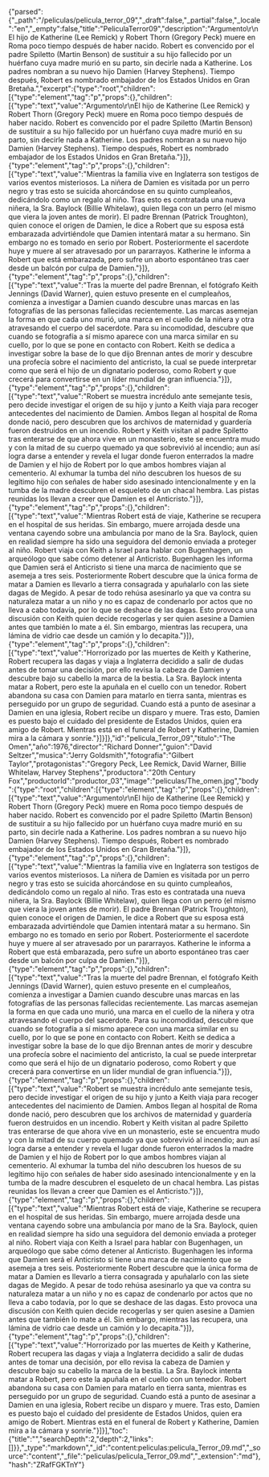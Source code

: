 {"parsed":{"_path":"/peliculas/pelicula_terror_09","_draft":false,"_partial":false,"_locale":"en","_empty":false,"title":"PeliculaTerror09","description":"Argumento\r\nEl hijo de Katherine (Lee Remick) y Robert Thorn (Gregory Peck) muere en Roma poco tiempo después de haber nacido. Robert es convencido por el padre Spiletto (Martin Benson) de sustituir a su hijo fallecido por un huérfano cuya madre murió en su parto, sin decirle nada a Katherine. Los padres nombran a su nuevo hijo Damien (Harvey Stephens). Tiempo después, Robert es nombrado embajador de los Estados Unidos en Gran Bretaña.","excerpt":{"type":"root","children":[{"type":"element","tag":"p","props":{},"children":[{"type":"text","value":"Argumento\r\nEl hijo de Katherine (Lee Remick) y Robert Thorn (Gregory Peck) muere en Roma poco tiempo después de haber nacido. Robert es convencido por el padre Spiletto (Martin Benson) de sustituir a su hijo fallecido por un huérfano cuya madre murió en su parto, sin decirle nada a Katherine. Los padres nombran a su nuevo hijo Damien (Harvey Stephens). Tiempo después, Robert es nombrado embajador de los Estados Unidos en Gran Bretaña."}]},{"type":"element","tag":"p","props":{},"children":[{"type":"text","value":"Mientras la familia vive en Inglaterra son testigos de varios eventos misteriosos. La niñera de Damien es visitada por un perro negro y tras esto se suicida ahorcándose en su quinto cumpleaños, dedicándolo como un regalo al niño. Tras esto es contratada una nueva niñera, la Sra. Baylock (Billie Whitelaw), quien llega con un perro (el mismo que viera la joven antes de morir). El padre Brennan (Patrick Troughton), quien conoce el origen de Damien, le dice a Robert que su esposa está embarazada advirtiéndole que Damien intentará matar a su hermano. Sin embargo no es tomado en serio por Robert. Posteriormente el sacerdote huye y muere al ser atravesado por un pararrayos. Katherine le informa a Robert que está embarazada, pero sufre un aborto espontáneo tras caer desde un balcón por culpa de Damien."}]},{"type":"element","tag":"p","props":{},"children":[{"type":"text","value":"Tras la muerte del padre Brennan, el fotógrafo Keith Jennings (David Warner), quien estuvo presente en el cumpleaños, comienza a investigar a Damien cuando descubre unas marcas en las fotografías de las personas fallecidas recientemente. Las marcas asemejan la forma en que cada uno murió, una marca en el cuello de la niñera y otra atravesando el cuerpo del sacerdote. Para su incomodidad, descubre que cuando se fotografía a sí mismo aparece con una marca similar en su cuello, por lo que se pone en contacto con Robert. Keith se dedica a investigar sobre la base de lo que dijo Brennan antes de morir y descubre una profecía sobre el nacimiento del anticristo, la cual se puede interpretar como que será el hijo de un dignatario poderoso, como Robert y que crecerá para convertirse en un líder mundial de gran influencia."}]},{"type":"element","tag":"p","props":{},"children":[{"type":"text","value":"Robert se muestra incrédulo ante semejante tesis, pero decide investigar el origen de su hijo y junto a Keith viaja para recoger antecedentes del nacimiento de Damien. Ambos llegan al hospital de Roma donde nació, pero descubren que los archivos de maternidad y guardería fueron destruidos en un incendio. Robert y Keith visitan al padre Spiletto tras enterarse de que ahora vive en un monasterio, este se encuentra mudo y con la mitad de su cuerpo quemado ya que sobrevivió al incendio; aun así logra darse a entender y revela el lugar donde fueron enterrados la madre de Damien y el hijo de Robert por lo que ambos hombres viajan al cementerio. Al exhumar la tumba del niño descubren los huesos de su legítimo hijo con señales de haber sido asesinado intencionalmente y en la tumba de la madre descubren el esqueleto de un chacal hembra. Las pistas reunidas los llevan a creer que Damien es el Anticristo."}]},{"type":"element","tag":"p","props":{},"children":[{"type":"text","value":"Mientras Robert está de viaje, Katherine se recupera en el hospital de sus heridas. Sin embargo, muere arrojada desde una ventana cayendo sobre una ambulancia por mano de la Sra. Baylock, quien en realidad siempre ha sido una seguidora del demonio enviada a proteger al niño. Robert viaja con Keith a Israel para hablar con Bugenhagen, un arqueólogo que sabe cómo detener al Anticristo. Bugenhagen les informa que Damien será el Anticristo si tiene una marca de nacimiento que se asemeja a tres seis. Posteriormente Robert descubre que la única forma de matar a Damien es llevarlo a tierra consagrada y apuñalarlo con las siete dagas de Megido. A pesar de todo rehúsa asesinarlo ya que va contra su naturaleza matar a un niño y no es capaz de condenarlo por actos que no lleva a cabo todavía, por lo que se deshace de las dagas. Esto provoca una discusión con Keith quien decide recogerlas y ser quien asesine a Damien antes que también lo mate a él. Sin embargo, mientras las recupera, una lámina de vidrio cae desde un camión y lo decapita."}]},{"type":"element","tag":"p","props":{},"children":[{"type":"text","value":"Horrorizado por las muertes de Keith y Katherine, Robert recupera las dagas y viaja a Inglaterra decidido a salir de dudas antes de tomar una decisión, por ello revisa la cabeza de Damien y descubre bajo su cabello la marca de la bestia. La Sra. Baylock intenta matar a Robert, pero este la apuñala en el cuello con un tenedor. Robert abandona su casa con Damien para matarlo en tierra santa, mientras es perseguido por un grupo de seguridad. Cuando está a punto de asesinar a Damien en una iglesia, Robert recibe un disparo y muere. Tras esto, Damien es puesto bajo el cuidado del presidente de Estados Unidos, quien era amigo de Robert. Mientras está en el funeral de Robert y Katherine, Damien mira a la cámara y sonríe."}]}]},"id":"pelicula_Terror_09","titulo":"The Omen","año":1976,"director":"Richard Donner","guion":"David Seltzer","musica":"Jerry Goldsmith","fotografia":"Gilbert Taylor","protagonistas":"Gregory Peck, Lee Remick, David Warner, Billie Whitelaw, Harvey Stephens","productora":"20th Century Fox","productorId":"productor_03","image":"peliculas/The_omen.jpg","body":{"type":"root","children":[{"type":"element","tag":"p","props":{},"children":[{"type":"text","value":"Argumento\r\nEl hijo de Katherine (Lee Remick) y Robert Thorn (Gregory Peck) muere en Roma poco tiempo después de haber nacido. Robert es convencido por el padre Spiletto (Martin Benson) de sustituir a su hijo fallecido por un huérfano cuya madre murió en su parto, sin decirle nada a Katherine. Los padres nombran a su nuevo hijo Damien (Harvey Stephens). Tiempo después, Robert es nombrado embajador de los Estados Unidos en Gran Bretaña."}]},{"type":"element","tag":"p","props":{},"children":[{"type":"text","value":"Mientras la familia vive en Inglaterra son testigos de varios eventos misteriosos. La niñera de Damien es visitada por un perro negro y tras esto se suicida ahorcándose en su quinto cumpleaños, dedicándolo como un regalo al niño. Tras esto es contratada una nueva niñera, la Sra. Baylock (Billie Whitelaw), quien llega con un perro (el mismo que viera la joven antes de morir). El padre Brennan (Patrick Troughton), quien conoce el origen de Damien, le dice a Robert que su esposa está embarazada advirtiéndole que Damien intentará matar a su hermano. Sin embargo no es tomado en serio por Robert. Posteriormente el sacerdote huye y muere al ser atravesado por un pararrayos. Katherine le informa a Robert que está embarazada, pero sufre un aborto espontáneo tras caer desde un balcón por culpa de Damien."}]},{"type":"element","tag":"p","props":{},"children":[{"type":"text","value":"Tras la muerte del padre Brennan, el fotógrafo Keith Jennings (David Warner), quien estuvo presente en el cumpleaños, comienza a investigar a Damien cuando descubre unas marcas en las fotografías de las personas fallecidas recientemente. Las marcas asemejan la forma en que cada uno murió, una marca en el cuello de la niñera y otra atravesando el cuerpo del sacerdote. Para su incomodidad, descubre que cuando se fotografía a sí mismo aparece con una marca similar en su cuello, por lo que se pone en contacto con Robert. Keith se dedica a investigar sobre la base de lo que dijo Brennan antes de morir y descubre una profecía sobre el nacimiento del anticristo, la cual se puede interpretar como que será el hijo de un dignatario poderoso, como Robert y que crecerá para convertirse en un líder mundial de gran influencia."}]},{"type":"element","tag":"p","props":{},"children":[{"type":"text","value":"Robert se muestra incrédulo ante semejante tesis, pero decide investigar el origen de su hijo y junto a Keith viaja para recoger antecedentes del nacimiento de Damien. Ambos llegan al hospital de Roma donde nació, pero descubren que los archivos de maternidad y guardería fueron destruidos en un incendio. Robert y Keith visitan al padre Spiletto tras enterarse de que ahora vive en un monasterio, este se encuentra mudo y con la mitad de su cuerpo quemado ya que sobrevivió al incendio; aun así logra darse a entender y revela el lugar donde fueron enterrados la madre de Damien y el hijo de Robert por lo que ambos hombres viajan al cementerio. Al exhumar la tumba del niño descubren los huesos de su legítimo hijo con señales de haber sido asesinado intencionalmente y en la tumba de la madre descubren el esqueleto de un chacal hembra. Las pistas reunidas los llevan a creer que Damien es el Anticristo."}]},{"type":"element","tag":"p","props":{},"children":[{"type":"text","value":"Mientras Robert está de viaje, Katherine se recupera en el hospital de sus heridas. Sin embargo, muere arrojada desde una ventana cayendo sobre una ambulancia por mano de la Sra. Baylock, quien en realidad siempre ha sido una seguidora del demonio enviada a proteger al niño. Robert viaja con Keith a Israel para hablar con Bugenhagen, un arqueólogo que sabe cómo detener al Anticristo. Bugenhagen les informa que Damien será el Anticristo si tiene una marca de nacimiento que se asemeja a tres seis. Posteriormente Robert descubre que la única forma de matar a Damien es llevarlo a tierra consagrada y apuñalarlo con las siete dagas de Megido. A pesar de todo rehúsa asesinarlo ya que va contra su naturaleza matar a un niño y no es capaz de condenarlo por actos que no lleva a cabo todavía, por lo que se deshace de las dagas. Esto provoca una discusión con Keith quien decide recogerlas y ser quien asesine a Damien antes que también lo mate a él. Sin embargo, mientras las recupera, una lámina de vidrio cae desde un camión y lo decapita."}]},{"type":"element","tag":"p","props":{},"children":[{"type":"text","value":"Horrorizado por las muertes de Keith y Katherine, Robert recupera las dagas y viaja a Inglaterra decidido a salir de dudas antes de tomar una decisión, por ello revisa la cabeza de Damien y descubre bajo su cabello la marca de la bestia. La Sra. Baylock intenta matar a Robert, pero este la apuñala en el cuello con un tenedor. Robert abandona su casa con Damien para matarlo en tierra santa, mientras es perseguido por un grupo de seguridad. Cuando está a punto de asesinar a Damien en una iglesia, Robert recibe un disparo y muere. Tras esto, Damien es puesto bajo el cuidado del presidente de Estados Unidos, quien era amigo de Robert. Mientras está en el funeral de Robert y Katherine, Damien mira a la cámara y sonríe."}]}],"toc":{"title":"","searchDepth":2,"depth":2,"links":[]}},"_type":"markdown","_id":"content:peliculas:pelicula_Terror_09.md","_source":"content","_file":"peliculas/pelicula_Terror_09.md","_extension":"md"},"hash":"ZRafFGKTnY"}